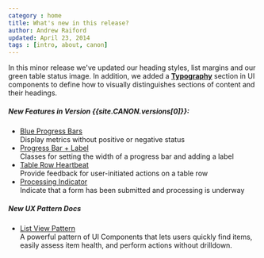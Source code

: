 ```yaml
---
category : home
title: What's new in this release?
author: Andrew Raiford
updated: April 23, 2014
tags : [intro, about, canon]
---
```

In this minor release we've updated our heading styles, list margins and our green table status image. In addition, we added a <strong><a href="/ui-components/#typography">Typography</a></strong> section in UI components to define how to visually distinguishes sections of content and their headings.

##### New Features in Version {{site.CANON.versions[0]}}:
<ul class="rs-detail-list">
    <li class="rs-detail-item">
      <div class="rs-detail-key"> <a href="{{site.baseurl}}/ui-components/#progress-bars">Blue Progress Bars</a></strong> </div>
      <div class="rs-detail-value">Display metrics without positive or negative status</div>
    </li>
    <li class="rs-detail-item">
      <div class="rs-detail-key"> <a href="{{site.baseurl}}/ui-components/#progress-bar-sizes">Progress Bar + Label</a></strong> </div>
      <div class="rs-detail-value">Classes for setting the width of a progress bar and adding a label</div>
    </li>
    <li class="rs-detail-item">
      <div class="rs-detail-key"> <a href="{{site.baseurl}}/ui-components/#table-row-heartbeat">Table Row Heartbeat</a></strong> </div>
      <div class="rs-detail-value">Provide feedback for user-initiated actions on a table row</div>
    </li>
    <li class="rs-detail-item">
      <div class="rs-detail-key"> <a href="{{site.baseurl}}/ui-components/#button-groups">Processing Indicator</a></strong> </div>
      <div class="rs-detail-value">Indicate that a form has been submitted and processing is underway</div>
    </li>
</ul>

##### New UX Pattern Docs

<ul class="rs-detail-list">
    <li class="rs-detail-item">
      <div class="rs-detail-key"> <a href="{{site.baseurl}}/ux-patterns/#list-view">List View Pattern</a></strong> </div>
      <div class="rs-detail-value">A powerful pattern of UI Components that lets users quickly find items, easily assess item health, and perform actions without drilldown.</div>
    </li>
</ul>